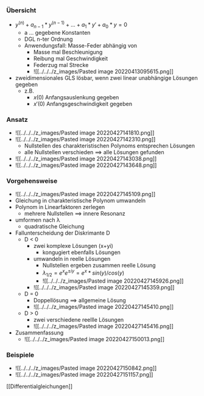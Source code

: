 ### Übersicht
+ $y^{(n)}+a_{n-1}*y^{(n-1)}+...+a_1*y'+a_0*y=0$
	+ a ... gegebene Konstanten
	+ DGL n-ter Ordnung
	+ Anwendungsfall: Masse-Feder abhängig von
		+ Masse mal Beschleunigung
		+ Reibung mal Geschwindigkeit
		+ Federzug mal Strecke
		+ ![[../../../z_images/Pasted image 20220413095615.png]]
+ zweidimensionales GLS lösbar, wenn zwei linear unabhängige Lösungen gegeben
	+ z.B.
		+ $x(0)$ Anfangsauslenkung gegeben
		+ $x'(0)$ Anfangsgeschwindigkeit gegeben
	
### Ansatz
+ ![[../../../z_images/Pasted image 20220427141810.png]]
+ ![[../../../z_images/Pasted image 20220427142310.png]]
	+ Nullstellen des charakteristischen Polynoms entsprechen Lösungen
	+ alle Nullstellen verschieden ==> alle Lösungen gefunden
+ ![[../../../z_images/Pasted image 20220427143038.png]]
+ ![[../../../z_images/Pasted image 20220427143648.png]]

### Vorgehensweise
+ ![[../../../z_images/Pasted image 20220427145109.png]]
+ Gleichung in charakteristische Polynom umwandeln
+ Polynom in Linearfaktoren zerlegen
	+ mehrere Nullstellen ==> innere Resonanz
+ umformen nach λ
	+ quadratische Gleichung
+ Fallunterscheidung der Diskrimante D
	+ D < 0
		+ zwei komplexe Lösungen (x+yi)
			+ kongugiert ebenfalls Lösungen
		+ umwandeln in reelle Lösungen
			+ Nullstellen ergeben zusammen reelle Lösung
			+ $λ_{1/2}=e^xe^{±iy} = e^x*sin(y)/cos(y)$
			+ ![[../../../z_images/Pasted image 20220427145926.png]]
		+ ![[../../../z_images/Pasted image 20220427145359.png]]
	+ D = 0
		+ Doppellösung ==> allgemeine Lösung
		+ ![[../../../z_images/Pasted image 20220427145410.png]]
	+ D > 0
		+ zwei verschiedene reellle Lösungen
		+ ![[../../../z_images/Pasted image 20220427145416.png]]
+ Zusammenfassung
	+ ![[../../../z_images/Pasted image 20220427150013.png]]

### Beispiele
+ ![[../../../z_images/Pasted image 20220427150842.png]]
+ ![[../../../z_images/Pasted image 20220427151157.png]]
	

[[Differentialgleichungen]]